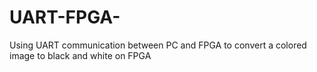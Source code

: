 # UART-FPGA-
Using UART communication between PC and FPGA to convert a colored image to black and white on FPGA
